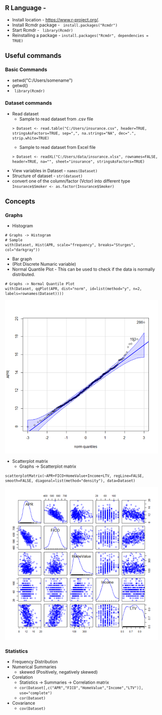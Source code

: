R Language - 
-----------

* Install location - https://www.r-project.org/.
* Install Rcmdr package - ` install.packages("Rcmdr")`
* Start Rcmdr - ` library(Rcmdr)`
* Reinstalling a package - `install.packages("Rcmdr", dependencies = TRUE)`



## Useful commands 

### Basic Commands 
* setwd("C:/Users/somename")
* getwd()
* ` library(Rcmdr)`

### Dataset commands 
* Read dataset
  * Sample  to read dataset from .csv file 
  ```
  > Dataset <- read.table("C:/Users/insurance.csv", header=TRUE, stringsAsFactors=TRUE, sep=",", na.strings="NA", dec=".", strip.white=TRUE)
  ```
  * Sample  to read dataset from Excel file 
  ```
  > Dataset <- readXL("C:/Users/data/insurance.xlsx", rownames=FALSE, header=TRUE, na="", sheet="insurance", stringsAsFactors=TRUE)
  ```
* View variables in Dataset - `names(Dataset)`
* Structure of dataset - `str(dataset)`
* convert one of the column/factor (Vctor) into different type `Insurance$Smoker <- as.factor(Insurance$Smoker)`



## Concepts 

### Graphs

* Histogram
```
# Graphs -> Histogram 
# Sample 
with(Dataset, Hist(APR, scale="frequency", breaks="Sturges", col="darkgray"))
```
* Bar graph
* (Plot Discrete Numaric variable) 
* Normal Quantile Plot - This can be used to check if the data is normally distributed.
```
# Graphs -> Normal Quantile Plot
with(Dataset, qqPlot(APR, dist="norm", id=list(method="y", n=2, labels=rownames(Dataset))))
```
![Normal Quantil Plot](Images/normalquantileplot.png?raw=true "Normal Quantil Plot")
* Scatterplot matrix
  * Graphs -> Scatterplot matrix 
 ```
 scatterplotMatrix(~APR+FICO+HomeValue+Income+LTV, regLine=FALSE, smooth=FALSE, diagonal=list(method="density"), data=Dataset)
 ```
![Scatter plot matrix](Images/scatterplotmatrix.png?raw=true "Scatter plot matrix")


### Statistics
* Frequency Distribution
* Numerical Summaries 
  * skewed (Positively, negatively skewed)
* Corelation 
  * Statistics -> Summaries -> Correlation matrix
  * `cor(Dataset[,c("APR","FICO","HomeValue","Income","LTV")], use="complete")`
  * `cor(Dataset)`
* Covariance
  * `cov(Dataset)`

